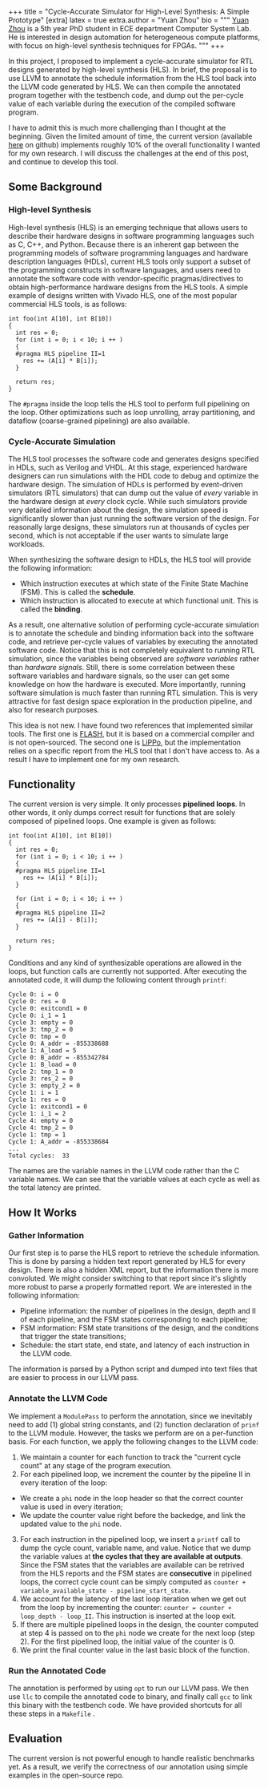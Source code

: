 +++ title = "Cycle-Accurate Simulator for High-Level Synthesis: A Simple Prototype" 
[extra] latex = true 
extra.author = "Yuan Zhou" 
bio = """
[Yuan Zhou](https://github.com/zhouyuan1119) is a 5th year PhD student in ECE department Computer
System Lab. He is interested in design automation for heterogeneous compute platforms, with focus on
high-level synthesis techniques for FPGAs.  """ 
+++

In this project, I proposed to implement a cycle-accurate simulator for RTL designs generated by high-level synthesis (HLS). In brief, the proposal is to use LLVM to annotate the schedule information from the HLS tool back into the LLVM code generated by HLS. We can then compile the annotated program together with the testbench code, and dump out the per-cycle value of each variable during the execution of the compiled software program. 

I have to admit this is much more challenging than I thought at the beginning. Given the limited amount of time, the current version (available [here][link] on github) implements roughly 10% of the overall functionality I wanted for my own research. I will discuss the challenges at the end of this post, and continue to develop this tool. 

[link]: https://github.com/zhouyuan1119/cycle_accurate_simulator

Some Background
-------------------------------

### High-level Synthesis

High-level synthesis (HLS) is an emerging technique that allows users to describe their hardware designs in software programming languages such as C, C++, and Python. Because there is an inherent gap between the programming models of software programming languages and hardware description languages (HDLs), current HLS tools only support a subset of the programming constructs in software languages, and users need to annotate the software code with vendor-specific pragmas/directives to obtain high-performance hardware designs from the HLS tools. A simple example of designs written with Vivado HLS, one of the most popular commercial HLS tools, is as follows:

```
int foo(int A[10], int B[10])
{
  int res = 0;
  for (int i = 0; i < 10; i ++ )
  {
  #pragma HLS pipeline II=1
    res += (A[i] * B[i]);
  }
  
  return res;
}
```

The `#pragma` inside the loop tells the HLS tool to perform full pipelining on the loop. Other optimizations such as loop unrolling, array partitioning, and dataflow (coarse-grained pipelining) are also available. 

### Cycle-Accurate Simulation

The HLS tool processes the software code and generates designs specified in HDLs, such as Verilog and VHDL. At this stage, experienced hardware designers can run simulations with the HDL code to debug and optimize the hardware design. The simulation of HDLs is performed by event-driven simulators (RTL simulators) that can dump out the value of *every* variable in the hardware design at *every* clock cycle. While such simulators provide very detailed information about the design, the simulation speed is significantly slower than just running the software version of the design. For reasonally large designs, these simulators run at thousands of cycles per second, which is not acceptable if the user wants to simulate large workloads. 

When synthesizing the software design to HDLs, the HLS tool will provide the following information: 
- Which instruction executes at which state of the Finite State Machine (FSM). This is called the **schedule**.
- Which instruction is allocated to execute at which functional unit. This is called the **binding**. 

As a result, one alternative solution of performing cycle-accurate simulation is to annotate the schedule and binding information back into the software code, and retrieve per-cycle values of variables by executing the annotated software code. Notice that this is not completely equivalent to running RTL simulation, since the variables being observed are *software variables* rather than *hardware signals*. Still, there is some correlation between these software variables and hardware signals, so the user can get some knowledge on how the hardware is executed. More importantly, running software simulation is much faster than running RTL simulation. This is very attractive for fast design space exploration in the production pipeline, and also for research purposes. 

This idea is not new. I have found two references that implemented similar tools. The first one is [FLASH][flash_paper], but it is based on a commercial compiler and is not open-sourced. The second one is [LiPPo][lippo_link], but the implementation relies on a specific report from the HLS tool that I don't have access to. As a result I have to implement one for my own research. 

[flash_paper]: https://dl.acm.org/citation.cfm?id=3293918
[lippo_link]: https://github.com/SLAM-Lab/LIPPo

Functionality
-------------------------

The current version is very simple. It only processes **pipelined loops**. In other words, it only dumps correct result for functions that are solely composed of pipelined loops. One example is given as follows:
```
int foo(int A[10], int B[10])
{
  int res = 0;
  for (int i = 0; i < 10; i ++ )
  {
  #pragma HLS pipeline II=1
    res += (A[i] * B[i]);
  }
  
  for (int i = 0; i < 10; i ++ )
  {
  #pragma HLS pipeline II=2
    res += (A[i] - B[i]);
  }
  
  return res;
}
```
Conditions and any kind of synthesizable operations are allowed in the loops, but function calls are currently not supported. After executing the annotated code, it will dump the following content through `printf`:
```
Cycle 0: i = 0
Cycle 0: res = 0
Cycle 0: exitcond1 = 0
Cycle 0: i_1 = 1
Cycle 3: empty = 0
Cycle 3: tmp_2 = 0
Cycle 0: tmp = 0
Cycle 0: A_addr = -855338688
Cycle 1: A_load = 5
Cycle 0: B_addr = -855342784
Cycle 1: B_load = 0
Cycle 2: tmp_1 = 0
Cycle 3: res_2 = 0 
Cycle 3: empty_2 = 0
Cycle 1: i = 1     
Cycle 1: res = 0  
Cycle 1: exitcond1 = 0 
Cycle 1: i_1 = 2     
Cycle 4: empty = 0 
Cycle 4: tmp_2 = 0 
Cycle 1: tmp = 1 
Cycle 1: A_addr = -855338684 
...
Total cycles:  33
```
The names are the variable names in the LLVM code rather than the C variable names. We can see that the variable values at each cycle as well as the total latency are printed. 

How It Works
------------------------------

### Gather Information

Our first step is to parse the HLS report to retrieve the schedule information. This is done by parsing a hidden text report generated by HLS for every design. There is also a hidden XML report, but the information there is more convoluted. We might consider switching to that report since it's slightly more robust to parse a properly formatted report. We are interested in the following information:
- Pipeline information: the number of pipelines in the design, depth and II of each pipeline, and the FSM states corresponding to each pipeline;
- FSM information: FSM state transitions of the design, and the conditions that trigger the state transitions;
- Schedule: the start state, end state, and latency of each instruction in the LLVM code. 

The information is parsed by a Python script and dumped into text files that are easier to process in our LLVM pass. 

### Annotate the LLVM Code

We implement a `ModulePass` to perform the annotation, since we inevitably need to add (1) global string constants, and (2) function declaration of `prinf` to the LLVM module. However, the tasks we perform are on a per-function basis. For each function, we apply the following changes to the LLVM code:
1. We maintain a counter for each function to track the "current cycle count" at any stage of the program execution.
2. For each pipelined loop, we increment the counter by the pipeline II in every iteration of the loop:
  - We create a `phi` node in the loop header so that the correct counter value is used in every iteration;
  - We update the counter value right before the backedge, and link the updated value to the `phi` node. 
3. For each instruction in the pipelined loop, we insert a `printf` call to dump the cycle count, variable name, and value. Notice that we dump the variable values at **the cycles that they are available at outputs**. Since the FSM states that the variables are available can be retrived from the HLS reports and the FSM states are **consecutive** in pipelined loops, the correct cycle count can be simply computed as `counter + variable_available_state - pipeline_start_state`. 
4. We account for the latency of the last loop iteration when we get out from the loop by incrementing the counter: `counter = counter + loop_depth - loop_II`. This instruction is inserted at the loop exit. 
5. If there are multiple pipelined loops in the design, the counter computed at step 4 is passed on to the `phi` node we create for the next loop (step 2). For the first pipelined loop, the initial value of the counter is 0. 
6. We print the final counter value in the last basic block of the function. 

### Run the Annotated Code

The annotation is performed by using `opt` to run our LLVM pass. We then use `llc` to compile the annotated code to binary, and finally call `gcc` to link this binary with the testbench code. We have provided shortcuts for all these steps in a `Makefile` . 

Evaluation
---------------------

The current version is not powerful enough to handle realistic benchmarks yet. As a result, we verify the correctness of our annotation using simple examples in the open-source repo. 
